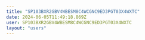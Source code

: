 ```yaml
---
title: "SP103BXR2GBV4WBESM8C4WCGNC9ED3PGT03X4WXTC"
date: 2024-06-05T11:49:18.869Z
user: SP103BXR2GBV4WBESM8C4WCGNC9ED3PGT03X4WXTC
layout: "users"
---
```

    